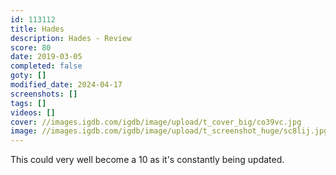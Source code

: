 ```yaml
---
id: 113112
title: Hades
description: Hades - Review
score: 80
date: 2019-03-05
completed: false
goty: []
modified_date: 2024-04-17
screenshots: []
tags: []
videos: []
cover: //images.igdb.com/igdb/image/upload/t_cover_big/co39vc.jpg
image: //images.igdb.com/igdb/image/upload/t_screenshot_huge/sc8lij.jpg
---
```

This could very well become a 10 as it's constantly being updated.